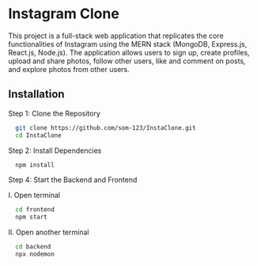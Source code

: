 
# Instagram Clone

This project is a full-stack web application that replicates the core functionalities of Instagram using the MERN stack (MongoDB, Express.js, React.js, Node.js). The application allows users to sign up, create profiles, upload and share photos, follow other users, like and comment on posts, and explore photos from other users.


## Installation

Step 1: Clone the Repository

```bash
  git clone https://github.com/som-123/InstaClone.git
  cd InstaClone
```

Step 2: Install Dependencies

```bash
  npm install
```

Step 4: Start the Backend and Frontend

I. Open terminal
```bash
  cd frontend
  npm start
```
II. Open another terminal
```bash
  cd backend
  npx nodemon
```
    
